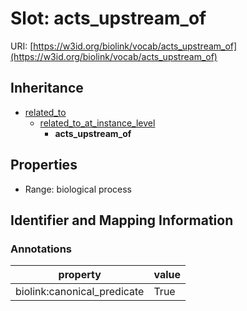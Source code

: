 # Slot: acts_upstream_of

URI: [https://w3id.org/biolink/vocab/acts_upstream_of](https://w3id.org/biolink/vocab/acts_upstream_of)




## Inheritance

* [related_to](related_to.md)
    * [related_to_at_instance_level](related_to_at_instance_level.md)
        * **acts_upstream_of**



## Properties

 * Range: biological process



## Identifier and Mapping Information





### Annotations

| property | value |
| --- | --- |
| biolink:canonical_predicate | True |


